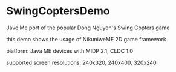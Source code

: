 # SwingCoptersDemo

Jave Me port of the popular Dong Nguyen's Swing Copters game

this demo shows the usage of NikuniweME 2D game framework

platform: Java ME devices with MIDP 2.1, CLDC 1.0

supported screen resolutions: 240x320, 240x400, 320x240
